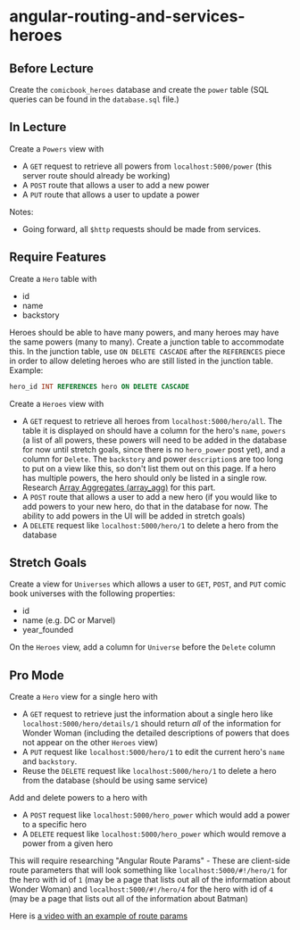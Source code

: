 # angular-routing-and-services-heroes

## Before Lecture

Create the `comicbook_heroes` database and create the `power` table (SQL queries can be found in the `database.sql` file.)

## In Lecture

Create a `Powers` view with

- A `GET` request to retrieve all powers from `localhost:5000/power` (this server route should already be working)
- A `POST` route that allows a user to add a new power
- A `PUT` route that allows a user to update a power

Notes:

- Going forward, all `$http` requests should be made from services.

## Require Features

Create a `Hero` table with

- id
- name
- backstory

Heroes should be able to have many powers, and many heroes may have the same powers (many to many). Create a junction table to accommodate this. In the junction table, use `ON DELETE CASCADE` after the `REFERENCES` piece in order to allow deleting heroes who are still listed in the junction table. Example:

```SQL
hero_id INT REFERENCES hero ON DELETE CASCADE
```

Create a `Heroes` view with

- A `GET` request to retrieve all heroes from `localhost:5000/hero/all`. The table it is displayed on should have a column for the hero's `name`, `powers` (a list of all powers, these powers will need to be added in the database for now until stretch goals, since there is no `hero_power` post yet), and a column for `Delete`. The `backstory` and power `description`s are too long to put on a view like this, so don't list them out on this page. If a hero has multiple powers, the hero should only be listed in a single row. Research [Array Aggregates (array_agg)](https://www.postgresql.org/docs/9.5/static/functions-aggregate.html) for this part.
- A `POST` route that allows a user to add a new hero (if you would like to add powers to your new hero, do that in the database for now. The ability to add powers in the UI will be added in stretch goals)
- A `DELETE` request like `localhost:5000/hero/1` to delete a hero from the database

## Stretch Goals

Create a view for `Universes` which allows a user to `GET`, `POST`, and `PUT` comic book universes with the following properties:

- id
- name (e.g. DC or Marvel)
- year_founded

On the `Heroes` view, add a column for `Universe` before the `Delete` column

## Pro Mode

Create a `Hero` view for a single hero with

- A `GET` request to retrieve just the information about a single hero like `localhost:5000/hero/details/1` should return _all_ of the information for Wonder Woman (including the detailed descriptions of powers that does not appear on the other `Heroes` view)
- A `PUT` request like `localhost:5000/hero/1` to edit the current hero's `name` and `backstory`.
- Reuse the `DELETE` request like `localhost:5000/hero/1` to delete a hero from the database (should be using same service)

Add and delete powers to a hero with

- A `POST` request like `localhost:5000/hero_power` which would add a power to a specific hero
- A `DELETE` request like `localhost:5000/hero_power` which would remove a power from a given hero

This will require researching "Angular Route Params" - These are client-side route parameters that will look something like `localhost:5000/#!/hero/1` for the hero with id of `1` (may be a page that lists out all of the information about Wonder Woman) and `localhost:5000/#!/hero/4` for the hero with id of `4` (may be a page that lists out all of the information about Batman)

Here is [a video with an example of route params](https://drive.google.com/file/d/0B9sCDSmGi72ZNXZKQkFJRG1HOFk/view?usp=sharing)
